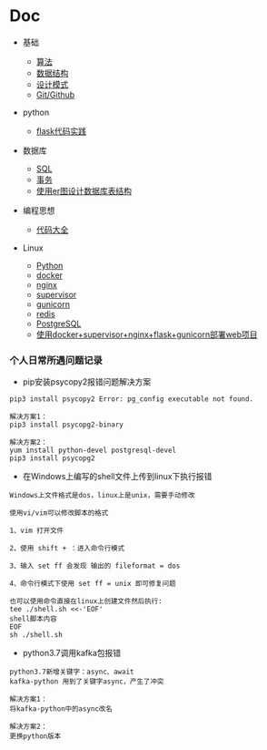 # Doc

+ 基础
   + [算法](基础/算法/home.md)
   + [数据结构](基础/数据结构/home.md)
   + [设计模式](基础/设计模式/home.md)
   + [Git/Github](基础/Git.md)

+ python
   + [flask代码实践](https://github.com/shiyangqin/Qinsy/tree/master/flask_test)

+ 数据库
   + [SQL](数据库/SQL.md)
   + [事务](数据库/事务.md)
   + [使用er图设计数据库表结构](数据库/使用er图设计创建数据库.md)

+ 编程思想
   + [代码大全](编程思想/代码大全/代码大全.md)

+ Linux
   + [Python](Linux/Python.md)
   + [docker](Linux/docker.md)
   + [nginx](Linux/nginx.md)
   + [supervisor](Linux/supervisor.md)
   + [gunicorn](Linux/gunicorn.md)
   + [redis](Linux/redis.md)
   + [PostgreSQL](Linux/PostgreSQL.md)
   + [使用docker+supervisor+nginx+flask+gunicorn部署web项目](Linux/使用docker+supervisor+nginx+flask+gunicorn部署web项目.md)

### 个人日常所遇问题记录

+ pip安装psycopy2报错问题解决方案
```
pip3 install psycopy2 Error: pg_config executable not found.

解决方案1：
pip3 install psycopg2-binary

解决方案2：
yum install python-devel postgresql-devel
pip3 install psycopg2
```

+ 在Windows上编写的shell文件上传到linux下执行报错
```
Windows上文件格式是dos，linux上是unix，需要手动修改

使用vi/vim可以修改脚本的格式

1、vim 打开文件

2、使用 shift + ：进入命令行模式 

3、输入 set ff 会发现 输出的 fileformat = dos 

4、命令行模式下使用 set ff = unix 即可修复问题

也可以使用命令直接在linux上创建文件然后执行:
tee ./shell.sh <<-'EOF'
shell脚本内容
EOF
sh ./shell.sh
```

+ python3.7调用kafka包报错
```
python3.7新增关键字：async、await
kafka-python 用到了关键字async，产生了冲突

解决方案1：
将kafka-python中的async改名

解决方案2：
更换python版本
```